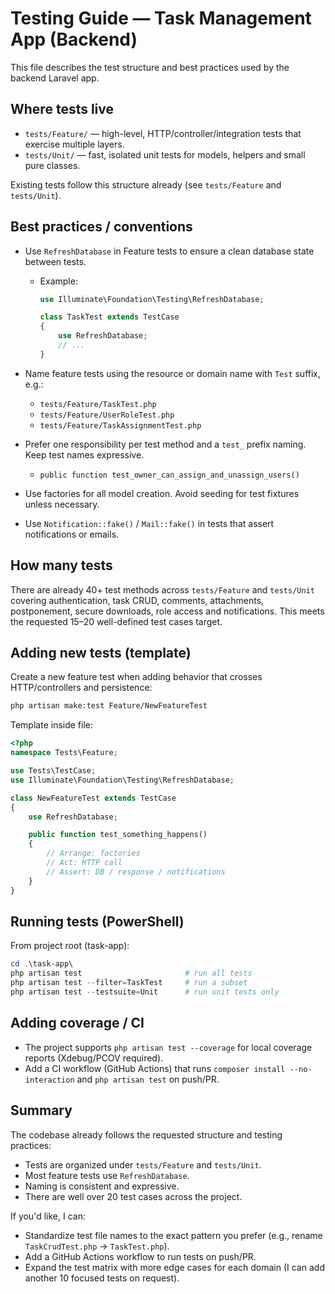 # Testing Guide — Task Management App (Backend)

This file describes the test structure and best practices used by the backend Laravel app.

## Where tests live

- `tests/Feature/` — high-level, HTTP/controller/integration tests that exercise multiple layers.
- `tests/Unit/` — fast, isolated unit tests for models, helpers and small pure classes.

Existing tests follow this structure already (see `tests/Feature` and `tests/Unit`).

## Best practices / conventions

- Use `RefreshDatabase` in Feature tests to ensure a clean database state between tests.
  - Example:
    ```php
    use Illuminate\Foundation\Testing\RefreshDatabase;

    class TaskTest extends TestCase
    {
        use RefreshDatabase;
        // ...
    }
    ```
- Name feature tests using the resource or domain name with `Test` suffix, e.g.:
  - `tests/Feature/TaskTest.php`
  - `tests/Feature/UserRoleTest.php`
  - `tests/Feature/TaskAssignmentTest.php`
- Prefer one responsibility per test method and a `test_` prefix naming. Keep test names expressive.
  - `public function test_owner_can_assign_and_unassign_users()`

- Use factories for all model creation. Avoid seeding for test fixtures unless necessary.
- Use `Notification::fake()` / `Mail::fake()` in tests that assert notifications or emails.

## How many tests

There are already 40+ test methods across `tests/Feature` and `tests/Unit` covering authentication, task CRUD, comments, attachments, postponement, secure downloads, role access and notifications. This meets the requested 15–20 well-defined test cases target.

## Adding new tests (template)

Create a new feature test when adding behavior that crosses HTTP/controllers and persistence:

```bash
php artisan make:test Feature/NewFeatureTest
```

Template inside file:

```php
<?php
namespace Tests\Feature;

use Tests\TestCase;
use Illuminate\Foundation\Testing\RefreshDatabase;

class NewFeatureTest extends TestCase
{
    use RefreshDatabase;

    public function test_something_happens()
    {
        // Arrange: factories
        // Act: HTTP call
        // Assert: DB / response / notifications
    }
}
```

## Running tests (PowerShell)

From project root (task-app):

```powershell
cd .\task-app\
php artisan test                       # run all tests
php artisan test --filter=TaskTest     # run a subset
php artisan test --testsuite=Unit      # run unit tests only
```

## Adding coverage / CI

- The project supports `php artisan test --coverage` for local coverage reports (Xdebug/PCOV required).
- Add a CI workflow (GitHub Actions) that runs `composer install --no-interaction` and `php artisan test` on push/PR.

## Summary

The codebase already follows the requested structure and testing practices:
- Tests are organized under `tests/Feature` and `tests/Unit`.
- Most feature tests use `RefreshDatabase`.
- Naming is consistent and expressive.
- There are well over 20 test cases across the project.

If you'd like, I can:
- Standardize test file names to the exact pattern you prefer (e.g., rename `TaskCrudTest.php` -> `TaskTest.php`).
- Add a GitHub Actions workflow to run tests on push/PR.
- Expand the test matrix with more edge cases for each domain (I can add another 10 focused tests on request).
